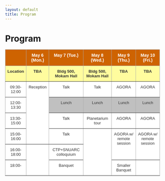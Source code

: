 ```yaml
---
layout: default
title: Program
---
```


<div class="post">
	<h1 class="pageTitle">Program</h1>
</div>

<div>
<style type="text/css">
.tg  {border-collapse:collapse;border-color:#aaa;border-spacing:0;}
.tg td{background-color:#fff;border-color:#aaa;border-style:solid;border-width:1px;color:#333;
  font-family:Arial, sans-serif;font-size:14px;overflow:hidden;padding:10px 5px;word-break:normal;}
.tg th{background-color:#f38630;border-color:#aaa;border-style:solid;border-width:1px;color:#fff;
  font-family:Arial, sans-serif;font-size:14px;font-weight:normal;overflow:hidden;padding:10px 5px;word-break:normal;}
.tg .tg-7f95{background-color:#fffc9e;border-color:inherit;font-size:small;font-weight:bold;text-align:center;vertical-align:top}
.tg .tg-gs98{background-color:#ce6301;border-color:inherit;font-weight:bold;text-align:center;vertical-align:top}
.tg .tg-3zjg{border-color:inherit;font-size:small;text-align:center;vertical-align:top}
.tg .tg-wu7u{background-color:#c0c0c0;border-color:inherit;font-size:small;text-align:center;vertical-align:top}
</style>
<table class="tg">
<thead>
  <tr>
    <th class="tg-gs98"></th>
    <th class="tg-gs98">May 6 (Mon.)</th>
    <th class="tg-gs98">May 7 (Tue.)</th>
    <th class="tg-gs98">May 8 (Wed.)</th>
    <th class="tg-gs98">May 9 (Thu.)</th>
    <th class="tg-gs98">May 10 (Fri.)</th>
  </tr>
</thead>
<tbody>
  <tr>
    <td class="tg-7f95">Location</td>
    <td class="tg-7f95">TBA</td>
    <td class="tg-7f95">Bldg 500, Mokam Hall</td>
    <td class="tg-7f95">Bldg 500, Mokam Hall</td>
    <td class="tg-7f95">TBA</td>
    <td class="tg-7f95">TBA</td>
  </tr>
  <tr>
    <td class="tg-3zjg">09:30-12:00</td>
    <td class="tg-3zjg" rowspan="4">Reception</td>
    <td class="tg-3zjg">Talk</td>
    <td class="tg-3zjg">Talk</td>
    <td class="tg-3zjg">AGORA</td>
    <td class="tg-3zjg">AGORA</td>
  </tr>
  <tr>
    <td class="tg-3zjg">12:00-13:30</td>
    <td class="tg-wu7u">Lunch</td>
    <td class="tg-wu7u">Lunch</td>
    <td class="tg-wu7u">Lunch</td>
    <td class="tg-wu7u">Lunch</td>
  </tr>
  <tr>
    <td class="tg-3zjg">13:30-15:00</td>
    <td class="tg-3zjg">Talk</td>
    <td class="tg-3zjg"><span style="font-weight:400;font-style:normal;text-decoration:none">Planetarium tour</span></td>
    <td class="tg-3zjg">AGORA</td>
    <td class="tg-3zjg">AGORA</td>
  </tr>
  <tr>
    <td class="tg-3zjg">15:00-16:00</td>
    <td class="tg-3zjg">Talk</td>
    <td class="tg-3zjg" rowspan="3"></td>
    <td class="tg-3zjg" rowspan="2">AGORA w/ remote session</td>
    <td class="tg-3zjg" rowspan="2"><span style="font-weight:400;font-style:normal">AGORA w/ remote session</span></td>
  </tr>
  <tr>
    <td class="tg-3zjg">16:00-18:00</td>
    <td class="tg-3zjg" rowspan="2"></td>
    <td class="tg-3zjg"><span style="font-weight:400;font-style:normal">CTP+SNUARC colloquium</span></td>
  </tr>
  <tr>
    <td class="tg-3zjg">18:00-</td>
    <td class="tg-3zjg"><span style="font-weight:400;font-style:normal">Banquet</span></td>
    <td class="tg-3zjg">Smaller Banquet</td>
    <td class="tg-3zjg"></td>
  </tr>
</tbody>
</table>
</div>
